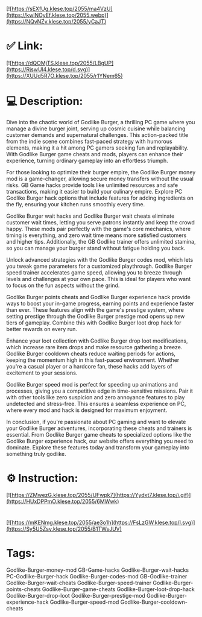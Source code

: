 [![https://sEXfUg.klese.top/2055/ma4VzU](https://kwlNOyEf.klese.top/2055.webp)](https://NQvNZv.klese.top/2055/yCaJT)
# ✅ Link:
[![https://dQOMjTS.klese.top/2055/LBgUP](https://RjswUl4.klese.top/d.svg)](https://XUUd5R7O.klese.top/2055/r1YNem65)
# 💻 Description:
Dive into the chaotic world of Godlike Burger, a thrilling PC game where you manage a divine burger joint, serving up cosmic cuisine while balancing customer demands and supernatural challenges. This action-packed title from the indie scene combines fast-paced strategy with humorous elements, making it a hit among PC gamers seeking fun and replayability. With Godlike Burger game cheats and mods, players can enhance their experience, turning ordinary gameplay into an effortless triumph.



For those looking to optimize their burger empire, the Godlike Burger money mod is a game-changer, allowing secure money transfers without the usual risks. GB Game hacks provide tools like unlimited resources and safe transactions, making it easier to build your culinary empire. Explore PC Godlike Burger hack options that include features for adding ingredients on the fly, ensuring your kitchen runs smoothly every time.



Godlike Burger wait hacks and Godlike Burger wait cheats eliminate customer wait times, letting you serve patrons instantly and keep the crowd happy. These mods pair perfectly with the game's core mechanics, where timing is everything, and zero wait time means more satisfied customers and higher tips. Additionally, the GB Godlike trainer offers unlimited stamina, so you can manage your burger stand without fatigue holding you back.



Unlock advanced strategies with the Godlike Burger codes mod, which lets you tweak game parameters for a customized playthrough. Godlike Burger speed trainer accelerates game speed, allowing you to breeze through levels and challenges at your own pace. This is ideal for players who want to focus on the fun aspects without the grind.



Godlike Burger points cheats and Godlike Burger experience hack provide ways to boost your in-game progress, earning points and experience faster than ever. These features align with the game's prestige system, where setting prestige through the Godlike Burger prestige mod opens up new tiers of gameplay. Combine this with Godlike Burger loot drop hack for better rewards on every run.



Enhance your loot collection with Godlike Burger drop loot modifications, which increase rare item drops and make resource gathering a breeze. Godlike Burger cooldown cheats reduce waiting periods for actions, keeping the momentum high in this fast-paced environment. Whether you're a casual player or a hardcore fan, these hacks add layers of excitement to your sessions.



Godlike Burger speed mod is perfect for speeding up animations and processes, giving you a competitive edge in time-sensitive missions. Pair it with other tools like zero suspicion and zero annoyance features to play undetected and stress-free. This ensures a seamless experience on PC, where every mod and hack is designed for maximum enjoyment.



In conclusion, if you're passionate about PC gaming and want to elevate your Godlike Burger adventures, incorporating these cheats and trainers is essential. From Godlike Burger game cheats to specialized options like the Godlike Burger experience hack, our website offers everything you need to dominate. Explore these features today and transform your gameplay into something truly godlike.

# ⚙️ Instruction:
[![https://ZMwezG.klese.top/2055/UFwpk7](https://Yydxt7.klese.top/i.gif)](https://HUxDPPmO.klese.top/2055/6MWwk)
#
[![https://mKENmg.klese.top/2055/ae3o1h](https://FsLzGW.klese.top/l.svg)](https://Sy5U5Zsv.klese.top/2055/B1TWsJUV)
# Tags:
Godlike-Burger-money-mod GB-Game-hacks Godlike-Burger-wait-hacks PC-Godlike-Burger-hack Godlike-Burger-codes-mod GB-Godlike-trainer Godlike-Burger-wait-cheats Godlike-Burger-speed-trainer Godlike-Burger-points-cheats Godlike-Burger-game-cheats Godlike-Burger-loot-drop-hack Godlike-Burger-drop-loot Godlike-Burger-prestige-mod Godlike-Burger-experience-hack Godlike-Burger-speed-mod Godlike-Burger-cooldown-cheats






